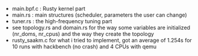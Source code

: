 - main.bpf.c : Rusty kernel part
- main.rs : main structures (scheduler, parameters the user can change)
- tuner.rs : the high-frequency tuning part
- see topology.rs and domain.rs for the way some variables are initialized (nr_doms, nr_cpus) and the way they create the topology
- rusty_saakm.c for what i tried to implement, got an average of 1.254s for 10 runs with hackbench (no crash) and 4 CPUs with qemu
